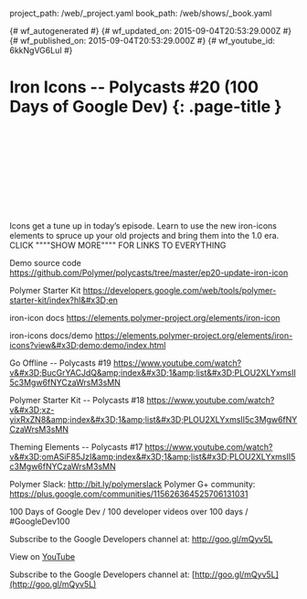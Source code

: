 project_path: /web/_project.yaml
book_path: /web/shows/_book.yaml

{# wf_autogenerated #}
{# wf_updated_on: 2015-09-04T20:53:29.000Z #}
{# wf_published_on: 2015-09-04T20:53:29.000Z #}
{# wf_youtube_id: 6kkNgVG6LuI #}

# Iron Icons -- Polycasts #20 (100 Days of Google Dev) {: .page-title }


<div class="video-wrapper">
  <iframe class="devsite-embedded-youtube-video" data-video-id="6kkNgVG6LuI"
          data-autohide="1" data-showinfo="0" frameborder="0" allowfullscreen>
  </iframe>
</div>

Icons get a tune up in today’s episode. Learn to use the new iron-icons elements to spruce up your old projects and bring them into the 1.0 era.
CLICK &quot;&quot;&quot;&quot;SHOW MORE&quot;&quot;&quot;&quot; FOR LINKS TO EVERYTHING

Demo source code
https://github.com/Polymer/polycasts/tree/master/ep20-update-iron-icon

Polymer Starter Kit
https://developers.google.com/web/tools/polymer-starter-kit/index?hl&#x3D;en

iron-icon docs
https://elements.polymer-project.org/elements/iron-icon

iron-icons docs/demo
https://elements.polymer-project.org/elements/iron-icons?view&#x3D;demo:demo/index.html

Go Offline -- Polycasts #19
https://www.youtube.com/watch?v&#x3D;BucGrYACJdQ&amp;index&#x3D;1&amp;list&#x3D;PLOU2XLYxmsII5c3Mgw6fNYCzaWrsM3sMN

Polymer Starter Kit -- Polycasts #18
https://www.youtube.com/watch?v&#x3D;xz-yixRxZN8&amp;index&#x3D;1&amp;list&#x3D;PLOU2XLYxmsII5c3Mgw6fNYCzaWrsM3sMN

Theming Elements -- Polycasts #17
https://www.youtube.com/watch?v&#x3D;omASiF85JzI&amp;index&#x3D;1&amp;list&#x3D;PLOU2XLYxmsII5c3Mgw6fNYCzaWrsM3sMN

Polymer Slack: http://bit.ly/polymerslack
Polymer G+ community: https://plus.google.com/communities/115626364525706131031

100 Days of Google Dev / 100 developer videos over 100 days / #GoogleDev100 

Subscribe to the Google Developers channel at: http://goo.gl/mQyv5L

View on [YouTube](https://youtu.be/6kkNgVG6LuI)

Subscribe to the Google Developers channel at: [http://goo.gl/mQyv5L](http://goo.gl/mQyv5L)
